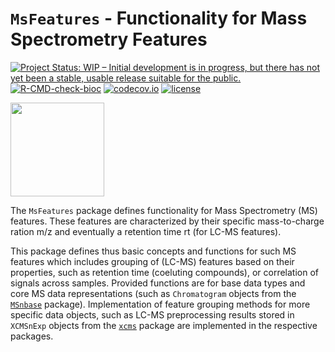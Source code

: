 # `MsFeatures` - Functionality for Mass Spectrometry Features

[![Project Status: WIP – Initial development is in progress, but there has not yet been a stable, usable release suitable for the public.](http://www.repostatus.org/badges/latest/wip.svg)](http://www.repostatus.org/#wip)
[![R-CMD-check-bioc](https://github.com/RforMassSpectrometry/MsFeatures/workflows/R-CMD-check-bioc/badge.svg)](https://github.com/RforMassSpectrometry/MsFeatures/actions?query=workflow%3AR-CMD-check-bioc)
[![codecov.io](http://codecov.io/github/rformassspectrometry/MsFeatures/coverage.svg?branch=master)](http://codecov.io/github/rformassspectrometry/MsFeatures?branch=master)
[![license](https://img.shields.io/badge/license-Artistic--2.0-brightgreen.svg)](https://opensource.org/licenses/Artistic-2.0)

<img
src="https://raw.githubusercontent.com/rformassspectrometry/stickers/master/MsFeatures/MsFeatures.png"
height="150">

The `MsFeatures` package defines functionality for Mass Spectrometry (MS)
features. These features are characterized by their specific mass-to-charge
ration m/z and eventually a retention time rt (for LC-MS features).

This package defines thus basic concepts and functions for such MS features
which includes grouping of (LC-MS) features based on their properties, such as
retention time (coeluting compounds), or correlation of signals across samples.
Provided functions are for base data types and core MS data representations
(such as `Chromatogram` objects from the
[`MSnbase`](https://github.com/lgatto/MSnbase) package). Implementation of
feature grouping methods for more specific data objects, such as LC-MS
preprocessing results stored in `XCMSnExp` objects from the
[`xcms`](https://github.com/sneumann/xcms) package are implemented in the
respective packages.

